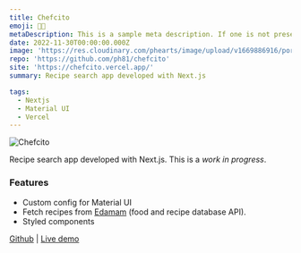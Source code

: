 ```yaml
---
title: Chefcito
emoji: 👩‍🍳
metaDescription: This is a sample meta description. If one is not present in your page/project's front matter, the default metadata.desciption will be used instead.
date: 2022-11-30T00:00:00.000Z
image: 'https://res.cloudinary.com/phearts/image/upload/v1669886916/portfolio/chefcito1.jpg'
repo: 'https://github.com/ph81/chefcito'
site: 'https://chefcito.vercel.app/'
summary: Recipe search app developed with Next.js

tags:
  - Nextjs
  - Material UI
  - Vercel
---
```


![Chefcito](https://res.cloudinary.com/phearts/image/upload/v1669886916/portfolio/chefcito1.jpg)

Recipe search app developed with Next.js. This is a *work in progress*.

### Features

* Custom config for Material UI
* Fetch recipes from [Edamam](https://www.edamam.com/) (food and recipe database API).
* Styled components

[Github](https://github.com/ph81/chefcito) | [Live demo](https://chefcito.vercel.app/)
